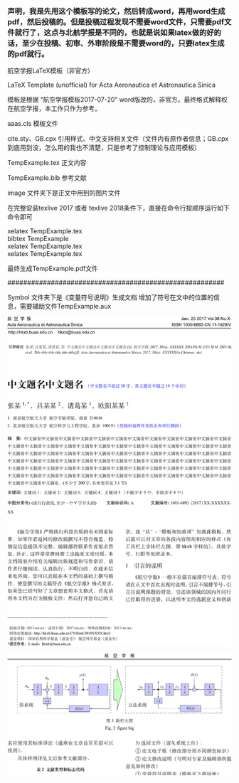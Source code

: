 
### 声明，我是先用这个模板写的论文，然后转成word，再用word生成pdf，然后投稿的。但是投稿过程发现不需要word文件，只需要pdf文件就行了，这点与北航学报是不同的，也就是说如果latex做的好的话，至少在投稿、初审、外审阶段是不需要word的，只要latex生成的pdf就行。

航空学报LaTeX模板（非官方）

LaTeX Template (unofficial) for Acta Aeronautica et Astronautica Sinica

模板是根据 “航空学报模板2017-07-20” word版改的，非官方。最终格式解释权在航空学报，本工作只作为参考。

aaas.cls 模板文件

cite.sty、GB.cpx 引用样式、中文支持相关文件（文件内有原作者信息；GB.cpx到底用到没，怎么用的我也不清楚，只是参考了控制理论与应用模板）

TempExample.tex 正文内容

TempExample.bib 参考文献

image 文件夹下是正文中用到的图片文件

在完整安装texlive 2017 或者 texlive 2018条件下，直接在命令行按顺序运行如下命令即可

xelatex TempExample.tex  
bibtex TempExample  
xelatex TempExample.tex  
xelatex TempExample.tex  

最终生成TempExample.pdf文件

#######################################################

Symbol 文件夹下是《变量符号说明》生成文档
增加了符号在文中的位置的信息，需要辅助文件TempExample.aux


![shot1](shot1.png)

![shot2](shot2.png)


